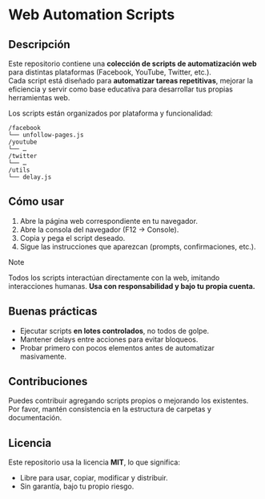 # Web Automation Scripts

## Descripción

Este repositorio contiene una **colección de scripts de automatización web** para distintas plataformas (Facebook, YouTube, Twitter, etc.).  
Cada script está diseñado para **automatizar tareas repetitivas**, mejorar la eficiencia y servir como base educativa para desarrollar tus propias herramientas web.

Los scripts están organizados por plataforma y funcionalidad:

```
/facebook
└── unfollow-pages.js
/youtube
└── …
/twitter
└── …
/utils
└── delay.js
```

## Cómo usar

1. Abre la página web correspondiente en tu navegador.
2. Abre la consola del navegador (F12 → Console).
3. Copia y pega el script deseado.
4. Sigue las instrucciones que aparezcan (prompts, confirmaciones, etc.).

> [!NOTE]
> Todos los scripts interactúan directamente con la web, imitando interacciones humanas. **Usa con responsabilidad y bajo tu propia cuenta.**

## Buenas prácticas

- Ejecutar scripts **en lotes controlados**, no todos de golpe.
- Mantener delays entre acciones para evitar bloqueos.
- Probar primero con pocos elementos antes de automatizar masivamente.

## Contribuciones

Puedes contribuir agregando scripts propios o mejorando los existentes.  
Por favor, mantén consistencia en la estructura de carpetas y documentación.

## Licencia

Este repositorio usa la licencia **MIT**, lo que significa:

- Libre para usar, copiar, modificar y distribuir.
- Sin garantía, bajo tu propio riesgo.
